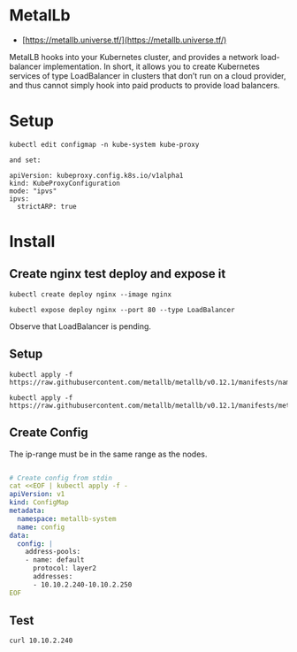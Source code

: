 # MetalLb
* [https://metallb.universe.tf/](https://metallb.universe.tf/)

MetalLB hooks into your Kubernetes cluster, and provides a network load-balancer implementation. In short, it allows you to create Kubernetes services of type LoadBalancer in clusters that don’t run on a cloud provider, and thus cannot simply hook into paid products to provide load balancers.

# Setup
```
kubectl edit configmap -n kube-system kube-proxy

and set:

apiVersion: kubeproxy.config.k8s.io/v1alpha1
kind: KubeProxyConfiguration
mode: "ipvs"
ipvs:
  strictARP: true
```

# Install

## Create nginx test deploy and expose it
```
kubectl create deploy nginx --image nginx

kubectl expose deploy nginx --port 80 --type LoadBalancer
```

Observe that LoadBalancer is pending.

## Setup
```
kubectl apply -f https://raw.githubusercontent.com/metallb/metallb/v0.12.1/manifests/namespace.yaml

kubectl apply -f https://raw.githubusercontent.com/metallb/metallb/v0.12.1/manifests/metallb.yaml
```

## Create Config
The ip-range must be in the same range as the nodes.

```yaml

# Create config from stdin
cat <<EOF | kubectl apply -f -
apiVersion: v1
kind: ConfigMap
metadata:
  namespace: metallb-system
  name: config
data:
  config: |
    address-pools:
    - name: default
      protocol: layer2
      addresses:
      - 10.10.2.240-10.10.2.250
EOF
```

## Test
```
curl 10.10.2.240
```
